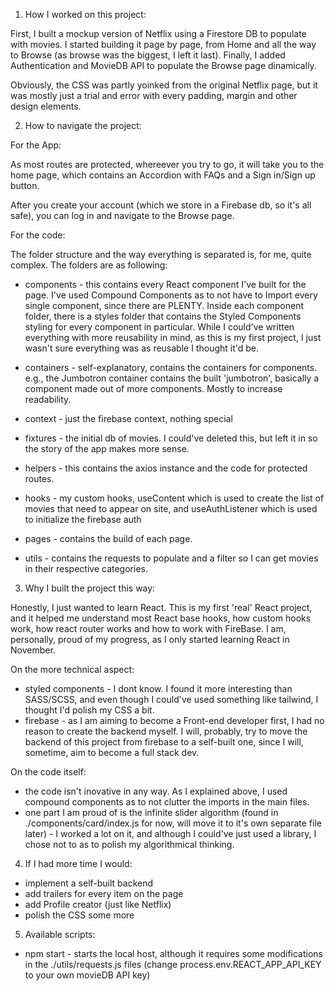 1. How I worked on this project:

First, I built a mockup version of Netflix using a Firestore DB to populate with movies. I started building it page by page, from Home and all the way to Browse (as browse was the biggest, I left it last). Finally, I added Authentication and MovieDB API to populate the Browse page dinamically.

Obviously, the CSS was partly yoinked from the original Netflix page, but it was mostly just a trial and error with every padding, margin and other design elements.

2. How to navigate the project:

For the App:

As most routes are protected, whereever you try to go, it will take you to the home page, which contains an Accordion with FAQs and a Sign in/Sign up button.

After you create your account (which we store in a Firebase db, so it's all safe), you can log in and navigate to the Browse page.

For the code:

The folder structure and the way everything is separated is, for me, quite complex. The folders are as following:

- components - this contains every React component I've built for the page. I've used Compound Components as to not have to Import every single component, since there are PLENTY. Inside each component folder, there is a styles folder that contains the Styled Components styling for every component in particular. While I could've written everything with more reusability in mind, as this is my first project, I just wasn't sure everything was as reusable I thought it'd be.

- containers - self-explanatory, contains the containers for components. e.g., the Jumbotron container contains the built 'jumbotron', basically a component made out of more components. Mostly to increase readability.

- context - just the firebase context, nothing special

- fixtures - the initial db of movies. I could've deleted this, but left it in so the story of the app makes more sense.

- helpers - this contains the axios instance and the code for protected routes. 

- hooks - my custom hooks, useContent which is used to create the list of movies that need to appear on site, and useAuthListener which is used to initialize the firebase auth

- pages - contains the build of each page.

- utils - contains the requests to populate and a filter so I can get movies in their respective categories.

3. Why I built the project this way:

Honestly, I just wanted to learn React. This is my first 'real' React project, and it helped me understand most React base hooks, how custom hooks work, how react router works and how to work with FireBase. I am, personally, proud of my progress, as I only started learning React in November.

On the more technical aspect:

- styled components - I dont know. I found it more interesting than SASS/SCSS, and even though I could've used something like tailwind, I thought I'd polish my CSS a bit.
- firebase - as I am aiming to become a Front-end developer first, I had no reason to create the backend myself. I will, probably, try to move the backend of this project from firebase to a self-built one, since I will, sometime, aim to become a full stack dev.

On the code itself:

- the code isn't inovative in any way. As I explained above, I used compound components as to not clutter the imports in the main files.
- one part I am proud of is the infinite slider algorithm (found in ./components/card/index.js for now, will move it to it's own separate file later) - I worked a lot on it, and although I could've just used a library, I chose not to as to polish my algorithmical thinking.

4. If I had more time I would:

- implement a self-built backend
- add trailers for every item on the page
- add Profile creator (just like Netflix)
- polish the CSS some more

5. Available scripts:

- npm start - starts the local host, although it requires some modifications in the ./utils/requests.js files (change process.env.REACT_APP_API_KEY to your own movieDB API key)